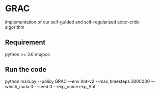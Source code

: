 # GRAC
implementation of our self-guided and self-regularized actor-critic algorithm

## Requirement
python >= 3.6
mujoco

## Run the code
python main.py --policy GRAC --env Ant-v2 --max_timesteps 3000000 --which_cuda 0 --seed 0 --exp_name exp_Ant

